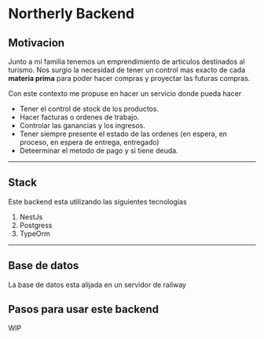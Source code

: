 # **Northerly Backend**

## **Motivacion**
Junto a mi familia tenemos un emprendimiento de articulos destinados al turismo. Nos surgio la necesidad de tener un control mas exacto de cada **materia prima** para poder hacer compras y proyectar las futuras compras.

Con este contexto me propuse en hacer un servicio donde pueda hacer 
  - Tener el control de stock de los productos.
  - Hacer facturas o ordenes de trabajo.
  - Controlar las ganancias y los ingresos.
  - Tener siempre presente el estado de las ordenes (en espera, en proceso, en espera de entrega, entregado)
  - Deteerminar el metodo de pago y si tiene deuda.  

---
## **Stack**

Este backend esta utilizando las siguientes tecnologias

1. NestJs
2. Postgress
3. TypeOrm

---
## **Base de datos**

La base de datos esta alijada en un servidor de railway

## Pasos para usar este backend

WIP
 
